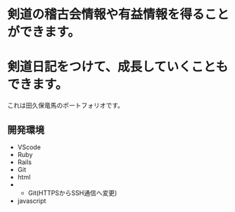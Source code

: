 # 剣道の稽古会情報や有益情報を得ることができます。
# 剣道日記をつけて、成長していくこともできます。

これは田久保竜馬のポートフォリオです。

## 開発環境

* VScode
* Ruby
* Rails
* Git
* html
* * Git(HTTPSからSSH通信へ変更)
* javascript

